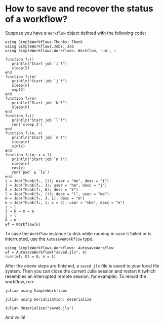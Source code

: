 # How to save and recover the status of a workflow?

Suppose you have a `Workflow` object defined with the following code:

```@repl wf
using SimpleWorkflows.Thunks: Thunk
using SimpleWorkflows.Jobs: Job
using SimpleWorkflows.Workflows: Workflow, run!, →

function f₁()
   println("Start job `i`!")
   sleep(5)
end
function f₂(n)
   println("Start job `j`!")
   sleep(n)
   exp(2)
end
function f₃(n)
   println("Start job `k`!")
   sleep(n)
end
function f₄()
   println("Start job `l`!")
   run(`sleep 3`)
end
function f₅(n, x)
   println("Start job `m`!")
   sleep(n)
   sin(x)
end
function f₆(n; x = 1)
   println("Start job `n`!")
   sleep(n)
   cos(x)
   run(`pwd` & `ls`)
end
i = Job(Thunk(f₁, ()); user = "me", desc = "i")
j = Job(Thunk(f₂, 3); user = "he", desc = "j")
k = Job(Thunk(f₃, 6); desc = "k")
l = Job(Thunk(f₄, ()); desc = "l", user = "me")
m = Job(Thunk(f₅, 3, 1); desc = "m")
n = Job(Thunk(f₆, 1; x = 3); user = "she", desc = "n")
i → l
j → k → m → n
j → l
k → n
wf = Workflow(k)
```

To save the `Workflow` instance to disk while running in case it failed or is interrupted,
use the `AutosaveWorkflow` type.

```@repl wf
using SimpleWorkflows.Workflows: AutosaveWorkflow
wf = AutosaveWorkflow("saved.jls", k)
run!(wf; δt = 0, n = 1)
```

After the above steps are finished, a `saved.jls` file is saved to your local file system.
Then you can close the current Julia session and restart it (which resembles an
interrupted remote session, for example).
To reload the workflow, run:

```julia-repl
julia> using SimpleWorkflows

julia> using Serialization: deserialize

julia> deserialize("saved.jls")
```

And voilà!
